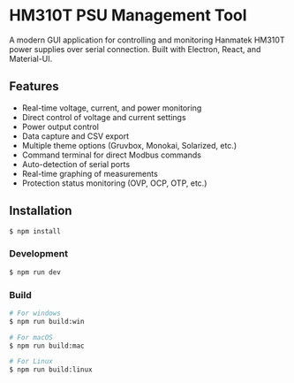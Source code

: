 # HM310T PSU Management Tool

A modern GUI application for controlling and monitoring Hanmatek HM310T power supplies over serial connection. Built with Electron, React, and Material-UI.

## Features

- Real-time voltage, current, and power monitoring
- Direct control of voltage and current settings
- Power output control
- Data capture and CSV export
- Multiple theme options (Gruvbox, Monokai, Solarized, etc.)
- Command terminal for direct Modbus commands
- Auto-detection of serial ports
- Real-time graphing of measurements
- Protection status monitoring (OVP, OCP, OTP, etc.)

## Installation

```bash
$ npm install
```

### Development

```bash
$ npm run dev
```

### Build

```bash
# For windows
$ npm run build:win

# For macOS
$ npm run build:mac

# For Linux
$ npm run build:linux
```
